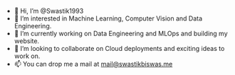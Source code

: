 - 👋 Hi, I’m @Swastik1993
- 👀 I’m interested in Machine Learning, Computer Vision and Data Engineering.
- 🌱 I’m currently working on Data Engineering and MLOps and building my website.
- 💞️ I’m looking to collaborate on Cloud deployments and exciting ideas to work on.
- 📫 You can drop me a mail at mail@swastikbiswas.me

<!---
Swastik1993/Swastik1993 is a ✨ special ✨ repository because its `README.md` (this file) appears on your GitHub profile.
You can click the Preview link to take a look at your changes.
--->

